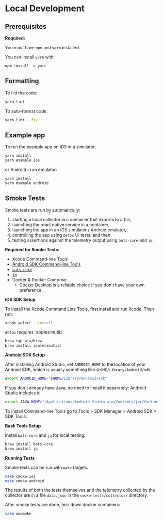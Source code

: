 # Local Development

## Prerequisites

**Required:**

You must have `npm` and `yarn` installed.

You can install `yarn` with:
```sh
npm install -g yarn
```

## Formatting

To lint the code:
```sh
yarn lint
```

To auto-format code:
```sh
yarn lint --fix
```

## Example app

To run the example app on iOS in a simulator:
```sh
yarn install
yarn example ios
```

or Android in an emulator:
```sh
yarn install
yarn example android
```

## Smoke Tests

Smoke tests are run by automatically:
1. starting a local collector in a container that exports to a file,
2. launching the react native service in a container,
3. launching the app in an iOS simulator / Android emulator,
3. controlling the app using `detox` UI tests, and then 
4. testing assertions against the telemetry output using `bats-core` and `jq`.

**Required for Smoke Tests:**

- Xcode Command-line Tools
- [Android SDK Command-line Tools](https://developer.android.com/tools)
- [`bats-core`](https://bats-core.readthedocs.io/en/stable/)
- [`jq`](https://jqlang.github.io/jq/)
- Docker & Docker Compose
  - [Docker Desktop](https://www.docker.com/products/docker-desktop/) is a reliable choice if you don't have your own preference.

**iOS SDK Setup**

To install the Xcode Command Line Tools, first install and run Xcode. Then run:

```sh
xcode-select --install
```

`detox` requires `applesimutils'.

```sh
brew tap wix/brew
brew install applesimutils
```

**Android SDK Setup**

After installing Android Studio, set `ANDROID_HOME` to the location of your Android SDK, which is usually something like `$HOME/Library/Android/sdk`.

```sh
export ANDROID_HOME="$HOME/Library/Android/sdk"
```

If you don't already have Java, no need to install it separately: Android Studio includes it.

```sh
export JAVA_HOME="/Applications/Android Studio.app/Contents/jbr/Contents/Home"
```

To install Command-line Tools go to Tools > SDK Manager > Android SDK > SDK Tools.

**Bash Tools Setup**

Install `bats-core` and `jq` for local testing:

```sh
brew install bats-core
brew install jq
```

**Running Tests**

Smoke tests can be run with `make` targets.

```sh
make smoke-ios
make smoke-android
```

The results of both the tests themselves and the telemetry collected by the collector are in a file `data.json` in the `smoke-tests/collector/` directory.

After smoke tests are done, tear down docker containers:

```sh
make unsmoke
```
